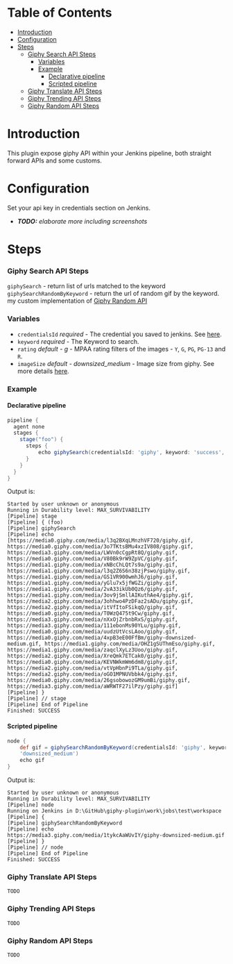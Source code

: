 # Table of Contents
- [Introduction](#introduction)
- [Configuration](#configuration)
- [Steps](#steps)
  - [Giphy Search API Steps](#giphy-search-api-steps)
    - [Variables](#variables)
    - [Example](#example)
      - [Declarative pipeline](#declarative-pipeline)
      - [Scripted pipeline](#scripted-pipeline)
  - [Giphy Translate API Steps](#giphy-translate-api-steps)
  - [Giphy Trending API Steps](#giphy-trending-api-steps)
  - [Giphy Random API Steps](#giphy-random-api-steps)
# Introduction
This plugin expose giphy API within your Jenkins pipeline, both straight forward APIs and some customs.
# Configuration
Set your api key in credentials section on Jenkins.  
- ***TODO:*** *elaborate more including screenshots*
# Steps  
### Giphy Search API Steps

`giphySearch` - return list of urls matched to the keyword  
`giphySearchRandomByKeyword` - return the url of random gif by the keyword. my custom implementation of [Giphy Random API](#giphy-random-api-steps)

### Variables
- `credentialsId` *required* - The credential you saved to jenkins. See [here](#configuration).
- `keyword` *required* - The Keyword to search.
- `rating` *default - g* - MPAA rating filters of the images -  `Y`, `G`, `PG`, `PG-13` and `R`.
- `imageSize` *default - downsized_medium* - Image size from giphy. See more details [here](https://developers.giphy.com/docs/#rendition-guide).
### Example
#### Declarative pipeline
```groovy
pipeline {
  agent none
  stages {
    stage("foo") {
      steps {
          echo giphySearch(credentialsId: 'giphy', keyword: 'success', rating: 'g').toString()
      }
    }
  }
}
```
Output is:
```
Started by user unknown or anonymous
Running in Durability level: MAX_SURVIVABILITY
[Pipeline] stage
[Pipeline] { (foo)
[Pipeline] giphySearch
[Pipeline] echo
[https://media0.giphy.com/media/l3q2BXqLMnzhVF720/giphy.gif, https://media0.giphy.com/media/3o7TKtsBMu4xzIV808/giphy.gif, https://media3.giphy.com/media/LWVn0cCgpRt8Q/giphy.gif, https://media0.giphy.com/media/V80Bk9rW9ZpVC/giphy.gif, https://media1.giphy.com/media/xNBcChLQt7s9a/giphy.gif, https://media1.giphy.com/media/l3q2Z6S6n38zjPswo/giphy.gif, https://media1.giphy.com/media/GS1VR900wmhJ6/giphy.gif, https://media1.giphy.com/media/yGlu7x5jfWGZi/giphy.gif, https://media1.giphy.com/media/2vA33ikUb0Qz6/giphy.gif, https://media1.giphy.com/media/3ov9jSmllAIKuthAe4/giphy.gif, https://media2.giphy.com/media/3ohhwo4PzDFaz2sADu/giphy.gif, https://media2.giphy.com/media/itVfItoFSikqQ/giphy.gif, https://media0.giphy.com/media/T0WzQ475t9Cw/giphy.gif, https://media3.giphy.com/media/nXxOjZrbnbRxS/giphy.gif, https://media3.giphy.com/media/111ebonMs90YLu/giphy.gif, https://media0.giphy.com/media/uudzUtVcsLAoo/giphy.gif, https://media0.giphy.com/media/4xpB3eE00FfBm/giphy-downsized-medium.gif, https://media1.giphy.com/media/OHZ1gSUThmEso/giphy.gif, https://media1.giphy.com/media/zaqclXyLz3Uoo/giphy.gif, https://media2.giphy.com/media/XreQmk7ETCak0/giphy.gif, https://media0.giphy.com/media/KEVNWkmWm6dm8/giphy.gif, https://media2.giphy.com/media/vtVpHbnPi9TLa/giphy.gif, https://media2.giphy.com/media/oGO1MPNUVbbk4/giphy.gif, https://media0.giphy.com/media/26gsobowozGM9umBi/giphy.gif, https://media3.giphy.com/media/aWRWTF27ilPzy/giphy.gif]
[Pipeline] }
[Pipeline] // stage
[Pipeline] End of Pipeline
Finished: SUCCESS
```
#### Scripted pipeline
```groovy
node {
    def gif = giphySearchRandomByKeyword(credentialsId: 'giphy', keyword: "keyword", rating: 'g', imageSize: 
    'downsized_medium')
    echo gif
}
```
Output is:
```
Started by user unknown or anonymous
Running in Durability level: MAX_SURVIVABILITY
[Pipeline] node
Running on Jenkins in D:\GitHub\giphy-plugin\work\jobs\test\workspace
[Pipeline] {
[Pipeline] giphySearchRandomByKeyword
[Pipeline] echo
https://media3.giphy.com/media/1tykcAaWUvIY/giphy-downsized-medium.gif
[Pipeline] }
[Pipeline] // node
[Pipeline] End of Pipeline
Finished: SUCCESS
```
### Giphy Translate API Steps
```
TODO
```
### Giphy Trending API Steps
```
TODO
```
### Giphy Random API Steps
```
TODO
```
